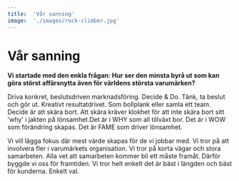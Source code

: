 ```yaml
---
title:	'Vår sanning'
image:	'./images/rock-climber.jpg'
---
```


# Vår sanning

**Vi startade med den enkla frågan: Hur ser den minsta byrå ut som kan göra störst affärsnytta även för världens största varumärken?**

Driva konkret, beslutsdriven marknadsföring. Decide & Do. Tänk, ta beslut och gör ut. Kreativt resultatdrivet. Som bollplank eller samla ett team. Decide är att skära bort. Att skära kräver klokhet för att inte skära bort sitt 'why' i jakten på lönsamhet.Det är i WHY som all tillväxt bor. Det är i WOW som förändring skapas. Det är FAME som driver lönsamhet.

Vi vill lägga fokus där mest värde skapas för de vi jobbar med. Vi tror på att involvera fler i varumärkets organisation. Vi tror på korta vägar och stora samarbeten. Alla vet att samarbeten kommer bli ett måste framåt. Därför byggde vi oss för framtiden. Vi tror helt enkelt det är bäst i längden och bäst för kunderna. Enkelt val.
